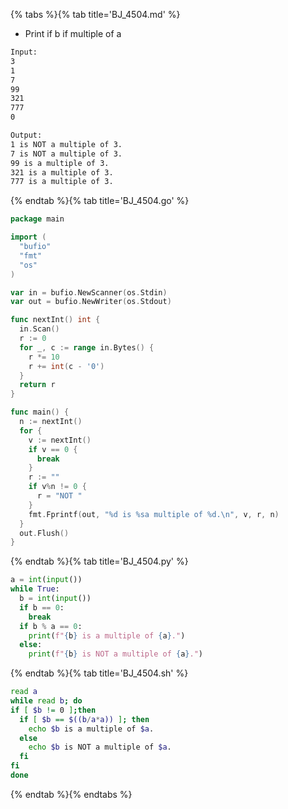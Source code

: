 {% tabs %}{% tab title='BJ_4504.md' %}

* Print if b if multiple of a

```txt
Input:
3
1
7
99
321
777
0

Output:
1 is NOT a multiple of 3.
7 is NOT a multiple of 3.
99 is a multiple of 3.
321 is a multiple of 3.
777 is a multiple of 3.
```

{% endtab %}{% tab title='BJ_4504.go' %}

```go
package main

import (
  "bufio"
  "fmt"
  "os"
)

var in = bufio.NewScanner(os.Stdin)
var out = bufio.NewWriter(os.Stdout)

func nextInt() int {
  in.Scan()
  r := 0
  for _, c := range in.Bytes() {
    r *= 10
    r += int(c - '0')
  }
  return r
}

func main() {
  n := nextInt()
  for {
    v := nextInt()
    if v == 0 {
      break
    }
    r := ""
    if v%n != 0 {
      r = "NOT "
    }
    fmt.Fprintf(out, "%d is %sa multiple of %d.\n", v, r, n)
  }
  out.Flush()
}
```

{% endtab %}{% tab title='BJ_4504.py' %}

```py
a = int(input())
while True:
  b = int(input())
  if b == 0:
    break
  if b % a == 0:
    print(f"{b} is a multiple of {a}.")
  else:
    print(f"{b} is NOT a multiple of {a}.")
```

{% endtab %}{% tab title='BJ_4504.sh' %}

```sh
read a
while read b; do
if [ $b != 0 ];then
  if [ $b == $((b/a*a)) ]; then
    echo $b is a multiple of $a.
  else
    echo $b is NOT a multiple of $a.
  fi
fi
done
```

{% endtab %}{% endtabs %}
